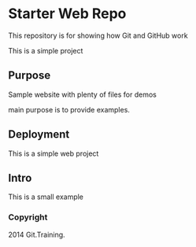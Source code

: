 # Starter Web Repo

This repository is for showing how Git and GitHub work

This is a simple project

## Purpose

Sample website with plenty of files for demos

main purpose is to provide examples.

## Deployment

This is a simple web project

## Intro

This is a small example

### Copyright

2014 Git.Training.